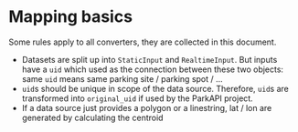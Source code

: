 # Mapping basics

Some rules apply to all converters, they are collected in this document.

* Datasets are split up into `StaticInput` and `RealtimeInput`. But inputs have a `uid` which used as the connection
  between these two objects: same `uid` means same parking site / parking spot / ...
* `uid`s should be unique in scope of the data source. Therefore, `uid`s are transformed into `original_uid` if used
  by the ParkAPI project.
* If a data source just provides a polygon or a linestring, lat / lon are generated by calculating the centroid
